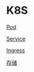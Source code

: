 # K8S

[Pod](/k8s/Pod/Pod.html)

[Service](/k8s/Service/Service.html)

[Ingress](/k8s/Service/Ingress.html)

[存储](/k8s/存储/存储.html)